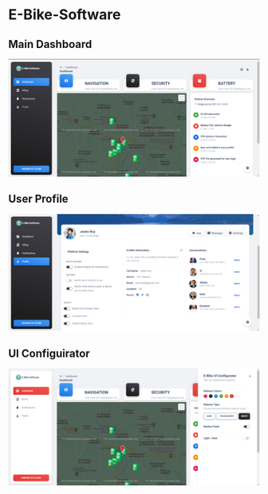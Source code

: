 # E-Bike-Software

## Main Dashboard

![Main DashBoard](https://github.com/mr-jestin-roy/E-Bike-Software/blob/main/Main%20dashboard.png)

## User Profile

![User Profile](https://github.com/mr-jestin-roy/E-Bike-Software/blob/main/user%20Profile.png)

## UI Configuirator

![Configurator](https://github.com/mr-jestin-roy/E-Bike-Software/blob/main/UI%20Configurator.png)
